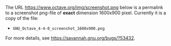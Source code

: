 The URL <https://www.octave.org/img/screenshot.png> below is a permalink to a
screenshot png-file of **exact** dimension 1600x900 pixel.  Currently it is a
copy of the file:

- `GNU_Octave_4-4-0_screenshot_1600x900.png`

For more details, see <https://savannah.gnu.org/bugs/?53432>.
